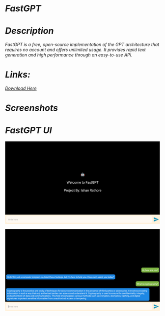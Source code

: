 # <i>
# FastGPT
# Description
<i>FastGPT is a free, open-source implementation of the GPT architecture that requires no account and offers unlimited usage. It provides rapid text generation and high performance through an easy-to-use API. 

# Links: 
[Download Here](https://github.com/Ishan1998/FastGPT/raw/refs/heads/main/FastGPT.apk)

# Screenshots

# FastGPT UI
![Screenshot](Screenshots/UI.png)

![Screenshot](Screenshots/App.png)
